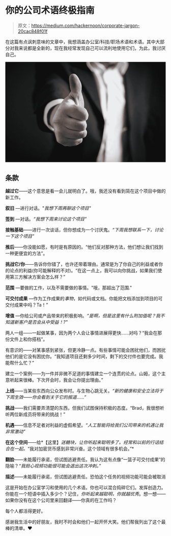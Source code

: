 # 你的公司术语终极指南

> 原文：<https://medium.com/hackernoon/corporate-jargon-20cac848f01f>

在这篇有点讽刺意味的文章中，我想涵盖办公室/科技/职场术语和术语。其中大部分对我来说都是全新的，现在我经常发现自己可以流利地使用它们，为此，我讨厌自己。

![](img/013464a13a99b6f7f8c4816bd6c827d1.png)

## 条款

**越过它**——这个意思是看一会儿就明白了。哦，我还没有看到简在这个项目中做的新工作。

**叙旧** —进行对话。"*我想下周再聊这个项目"*

**签到** —对话。*“我想下周来讨论这个项目”*

**接触基础**——进行一次谈话，但你想成为一个讨厌鬼。*“下周我想联系一下，讨论一下这个项目”*

**推后**——你没能如愿，有时是有原因的。“他们反对那种方法，他们想让我们找到一种更便宜的方法”。

**挑战它/你**——告诉你你错了，也许还带着理由。通常是为了你自己的利益或者你的论点的利益(你可能解释的不对)。“在这一点上，我可以向你挑战，如果我们使用第三方解决方案会怎么样？”

**范围** —要做的工作，以及不需要做的事情。"哦，那超出了范围."

**可交付成果** —作为工作成果的*事物*，如代码或文档。你能把文档添加到项目的可交付成果中吗？Ta！”

**增值** —你给公司或产品带来的积极影响。*“是啊，但是这里有什么附加值呢？我不知道新客户是否会从中受益！?"*

两人一组——一起做某事，因为两个人会让事情进展得更快……对吗？“我会在那份文件上和你搭档”。

有意识的——对某事感到紧张，但更冷静一点。有些事情可能会困扰他们，而困扰他们的是它没有困扰你。“我知道项目还剩多少时间，剩下的交付件也要完成。我能帮什么忙？”

建立一个案例——为一件并非微不足道的事情建立一个连贯的论点。山姆，这个主意听起来很棒。下次开会时，我会让你提出理由。”

**上线**——当某些东西向公众发布时。与生物心跳无关。*“新的健康和安全立法将于下周生效——你会看到关于它的报道……”*

**挑战**——我们需要弄清楚的东西，但我们试图保持积极的态度。“Brad，我很想听听两位新成员将带来的挑战！”

**机遇**——信息不足者对利益的虚假希望。*“人工智能将给我们公司带来的机遇让我非常激动”*

**在这个空间**——给*【这里】*送糖块，让你听起来聪明多了。经常和以前的行话结合在一起。*“我对加密货币感到非常兴奋。这个领域有很多机会。”*

**翻脸**——未能履行承诺，但试图逃避责任。我认为这有点像“一篮子可交付成果”的隐喻？*“我担心视频功能很可能会退出这次冲刺。”*

**描述**——未能履行承诺，但试图逃避责任。恐怕这个任务的视频功能可能会被取消

这是开始在办公室学习和使用的几个术语。你也可以混合捣碎它们。发挥创造力。你能在一个短语中插入多少个？记住，*你听起来越聪明，你就越优秀*。想一想——如果你没有在这个公司里来回翻译——你真的在工作吗？

每个人都活得更好。

感谢我生活中的好朋友，我时不时会和他们一起开怀大笑。他们帮我列出了这个最棒的清单。❤